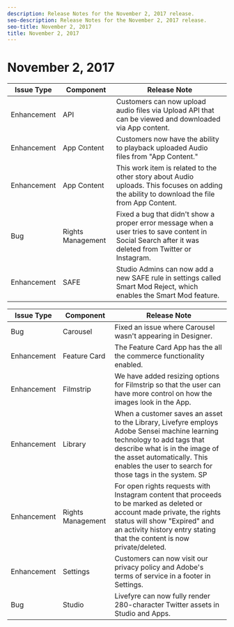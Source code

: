 ```yaml
---
description: Release Notes for the November 2, 2017 release.
seo-description: Release Notes for the November 2, 2017 release.
seo-title: November 2, 2017
title: November 2, 2017
---
```


# November 2, 2017

<table id="table_w3c_yxf_5bb"> 
 <title>Production Release</title> 
 <tgroup cols="3"> 
  <colspec colnum="1" colname="col1" /> 
  <colspec colnum="2" colname="col2" /> 
  <colspec colnum="3" colname="col3" /> 
  <thead> 
   <tr> 
    <th class="entry"> <b>Issue Type</b> </th> 
    <th class="entry"> <b>Component</b> </th> 
    <th class="entry"> <b>Release Note</b> </th> 
   </tr> 
  </thead> 
  <tbody> 
   <tr> 
    <td>Enhancement</td> 
    <td>API</td> 
    <td>Customers can now upload audio files via Upload API that can be viewed and downloaded via App content.</td> 
   </tr> 
   <tr> 
    <td>Enhancement</td> 
    <td>App Content</td> 
    <td> Customers now have the ability to playback uploaded Audio files from "App Content."</td> 
   </tr> 
   <tr> 
    <td>Enhancement</td> 
    <td>App Content</td> 
    <td>This work item is related to the other story about Audio uploads. This focuses on adding the ability to download the file from App Content.</td> 
   </tr> 
   <tr> 
    <td>Bug</td> 
    <td>Rights Management</td> 
    <td>Fixed a bug that didn't show a proper error message when a user tries to save content in Social Search after it was deleted from Twitter or Instagram.</td> 
   </tr> 
   <tr> 
    <td>Enhancement</td> 
    <td>SAFE</td> 
    <td>Studio Admins can now add a new SAFE rule in settings called Smart Mod Reject, which enables the Smart Mod feature.</td> 
   </tr> 
  </tbody> 
 </tgroup> 
</table>

<table id="table_bxb_kxf_5bb"> 
 <title>UAT Release</title> 
 <tgroup cols="3"> 
  <colspec colnum="1" colname="col1" /> 
  <colspec colnum="2" colname="col2" /> 
  <colspec colnum="3" colname="col3" /> 
  <thead> 
   <tr> 
    <th class="entry"> <b>Issue Type</b> </th> 
    <th class="entry"> <b>Component</b> </th> 
    <th class="entry"> <b>Release Note</b> </th> 
   </tr> 
  </thead> 
  <tbody> 
   <tr> 
    <td>Bug</td> 
    <td>Carousel</td> 
    <td>Fixed an issue where Carousel wasn't appearing in Designer.</td> 
   </tr> 
   <tr> 
    <td>Enhancement</td> 
    <td>Feature Card</td> 
    <td>The Feature Card App has the all the commerce functionality enabled. </td> 
   </tr> 
   <tr> 
    <td>Enhancement</td> 
    <td>Filmstrip</td> 
    <td>We have added resizing options for Filmstrip so that the user can have more control on how the images look in the App. </td> 
   </tr> 
   <tr> 
    <td>Enhancement</td> 
    <td>Library</td> 
    <td>When a customer saves an asset to the Library, Livefyre employs Adobe Sensei machine learning technology to add tags that describe what is in the image of the asset automatically. This enables the user to search for those tags in the system. SP</td> 
   </tr> 
   <tr> 
    <td>Enhancement</td> 
    <td>Rights Management</td> 
    <td>For open rights requests with Instagram content that proceeds to be marked as deleted or account made private, the rights status will show "Expired" and an activity history entry stating that the content is now private/deleted.</td> 
   </tr> 
   <tr> 
    <td>Enhancement</td> 
    <td>Settings</td> 
    <td>Customers can now visit our privacy policy and Adobe's terms of service in a footer in Settings. </td> 
   </tr> 
   <tr> 
    <td>Bug</td> 
    <td>Studio</td> 
    <td>Livefyre can now fully render 280-character Twitter assets in Studio and Apps.</td> 
   </tr> 
  </tbody> 
 </tgroup> 
</table>

